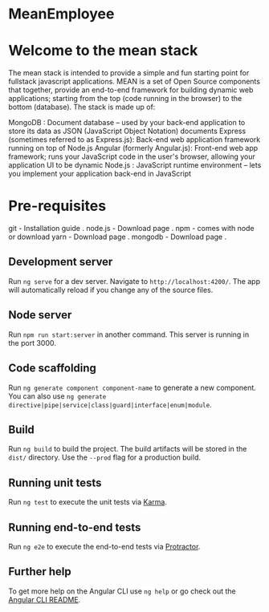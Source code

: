 # MeanEmployee

# Welcome to the mean stack
The mean stack is intended to provide a simple and fun starting point for fullstack javascript applications.
MEAN is a set of Open Source components that together, provide an end-to-end framework for building dynamic web applications; starting from the top (code running in the browser) to the bottom (database). The stack is made up of:

MongoDB : Document database – used by your back-end application to store its data as JSON (JavaScript Object Notation) documents
Express (sometimes referred to as Express.js): Back-end web application framework running on top of Node.js
Angular (formerly Angular.js): Front-end web app framework; runs your JavaScript code in the user's browser, allowing your application UI to be dynamic
Node.js : JavaScript runtime environment – lets you implement your application back-end in JavaScript

# Pre-requisites
git - Installation guide .
node.js - Download page .
npm - comes with node or download yarn - Download page .
mongodb - Download page .

## Development server

Run `ng serve` for a dev server. Navigate to `http://localhost:4200/`. The app will automatically reload if you change any of the source files.

## Node server
Run `npm run start:server` in another command. This server is running in the port 3000.

## Code scaffolding

Run `ng generate component component-name` to generate a new component. You can also use `ng generate directive|pipe|service|class|guard|interface|enum|module`.

## Build

Run `ng build` to build the project. The build artifacts will be stored in the `dist/` directory. Use the `--prod` flag for a production build.

## Running unit tests

Run `ng test` to execute the unit tests via [Karma](https://karma-runner.github.io).

## Running end-to-end tests

Run `ng e2e` to execute the end-to-end tests via [Protractor](http://www.protractortest.org/).

## Further help

To get more help on the Angular CLI use `ng help` or go check out the [Angular CLI README](https://github.com/angular/angular-cli/blob/master/README.md).
